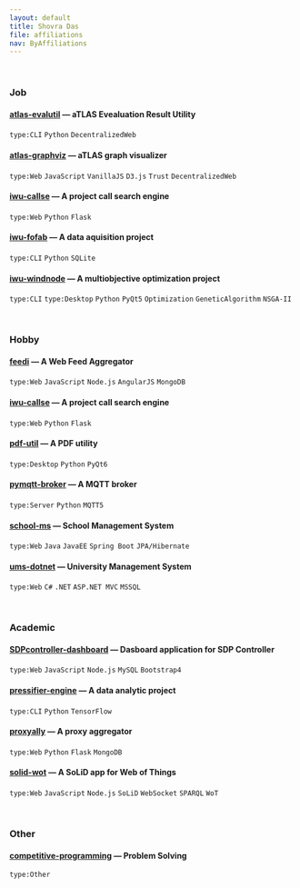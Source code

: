 ```yaml
---
layout: default
title: Shovra Das
file: affiliations
nav: ByAffiliations
---
```


<br>


### Job

#### [atlas-evalutil](https://github.com/shovradas/atlas-evalutil) &#8212; aTLAS Evealuation Result Utility

`type:CLI` `Python`  `DecentralizedWeb`

#### [atlas-graphviz](https://github.com/shovradas/atlas-graphviz) &#8212; aTLAS graph visualizer

`type:Web` `JavaScript` `VanillaJS` `D3.js` `Trust` `DecentralizedWeb` 

#### [iwu-callse](https://github.com/shovradas/iwu-callse) &#8212; A project call search engine

`type:Web` `Python` `Flask` 

#### [iwu-fofab](https://github.com/shovradas/iwu-fofab) &#8212; A data aquisition project

`type:CLI` `Python` `SQLite` 

#### [iwu-windnode](https://github.com/shovradas/windnode-demonstrator) &#8212; A multiobjective optimization project

`type:CLI` `type:Desktop` `Python` `PyQt5` `Optimization` `GeneticAlgorithm` `NSGA-II`


<br>


### Hobby

#### [feedi](https://github.com/shovradas/feedi) &#8212; A Web Feed Aggregator

`type:Web` `JavaScript` `Node.js` `AngularJS` `MongoDB` 

#### [iwu-callse](https://github.com/shovradas/iwu-callse) &#8212; A project call search engine

`type:Web` `Python` `Flask` 

#### [pdf-util](https://github.com/shovradas/pdf-util) &#8212; A PDF utility

`type:Desktop` `Python` `PyQt6` 

#### [pymqtt-broker](https://github.com/shovradas/pymqtt-broker) &#8212; A MQTT broker

`type:Server` `Python`  `MQTT5`

#### [school-ms](https://github.com/shovradas/school-ms) &#8212; School Management System

`type:Web` `Java` `JavaEE` `Spring Boot` `JPA/Hibernate` 

#### [ums-dotnet](https://github.com/shovradas/ums-dotnet) &#8212; University Management System

`type:Web` `C#` `.NET` `ASP.NET MVC` `MSSQL` 


<br>


### Academic

#### [SDPcontroller-dashboard](https://github.com/shovradas/SDPcontroller-dashboard) &#8212; Dasboard application for SDP Controller

`type:Web` `JavaScript` `Node.js` `MySQL` `Bootstrap4` 

#### [pressifier-engine](https://github.com/binuv-tuc/pressifier-engine) &#8212; A data analytic project

`type:CLI` `Python` `TensorFlow` 

#### [proxyally](https://github.com/shovradas/proxyally) &#8212; A proxy aggregator

`type:Web` `Python` `Flask` `MongoDB` 

#### [solid-wot](https://github.com/shovradas/solid-wot) &#8212; A SoLiD app for Web of Things

`type:Web` `JavaScript` `Node.js` `SoLiD` `WebSocket` `SPARQL` `WoT`


<br>


### Other

#### [competitive-programming](https://github.com/shovradas/competitive-programming) &#8212; Problem Solving

`type:Other`  